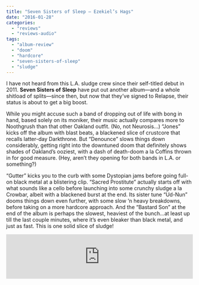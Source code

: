 ```yaml
---
title: "Seven Sisters of Sleep – Ezekiel’s Hags"
date: "2016-01-28"
categories: 
  - "reviews"
  - "reviews-audio"
tags: 
  - "album-review"
  - "doom"
  - "hardcore"
  - "seven-sisters-of-sleep"
  - "sludge"
---
```


I have not heard from this L.A. sludge crew since their self-titled debut in 2011. **Seven Sisters of Sleep** have put out another album—and a whole shitload of splits—since then, but now that they’ve signed to Relapse, their status is about to get a big boost.

While you might accuse such a band of dropping out of life with bong in hand, based solely on its moniker, their music actually compares more to Noothgrush than that other Oakland outfit. (No, not Neurosis…) “Jones” kicks off the album with blast beats, a blackened slice of crustcore that recalls latter-day Darkthrone. But “Denounce” slows things down considerably, getting right into the downtuned doom that definitely shows shades of Oakland’s ooziest, with a dash of death-doom a la Coffins thrown in for good measure. (Hey, aren’t they opening for both bands in L.A. or something?)

“Gutter” kicks you to the curb with some Dystopian jams before going full-on black metal at a blistering clip. “Sacred Prostitute” actually starts off with what sounds like a cello before launching into some crunchy sludge a la Crowbar, albeit with a blackened burst at the end. Its sister tune “Ud-Nun” dooms things down even further, with some slow ‘n heavy breakdowns, before taking on a more hardcore approach. And the “Bastard Son” at the end of the album is perhaps the slowest, heaviest of the bunch...at least up till the last couple minutes, where it’s even bleaker than black metal, and just as fast. This is one solid slice of sludge!

<iframe style="border: 0; width: 100%; height: 120px;" src="https://bandcamp.com/EmbeddedPlayer/album=3145623280/size=large/bgcol=ffffff/linkcol=0687f5/tracklist=false/artwork=small/transparent=true/" width="300" height="150" seamless=""><a href="http://sevensistersofsleep.bandcamp.com/album/ezekiels-hags">Ezekiel's Hags by Seven Sisters of Sleep</a></iframe>
